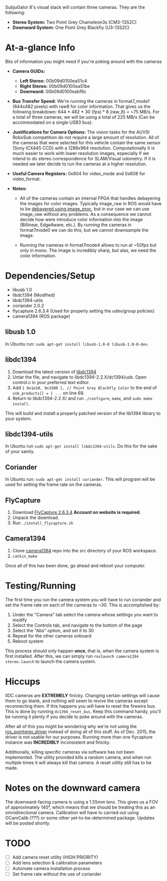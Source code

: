 SubjuGator 8's visual stack will contain three cameras. They are the following: 

* __Stereo System:__ Two Point Grey Chameleon3s (CM3-13S2C) 
* __Downward System:__ One Point Grey Blackfly (U3-13S2C) 

# At-a-glance Info
Bits of information you might need if you're poking around with the cameras

* __Camera GUIDs:__ 
    * __Left Stereo:__ 00b09d0100ea51c4
    * __Right Stereo:__ 00b09d0100ea51be
    * __Downward:__ 00b09d0100eabf6c

* __Bus Transfer Speed:__ We're running the cameras in format7_mode1 (644x482 pixels) with raw8 for color information. That gives us the following breakdown: 644 * 482 * 30 (fps) * 8 (raw_8) = ~75 MB/s. For a total of three cameras, we will be using a total of 225 MB/s (Can be accommodated on a single USB3 bus).
 
* __Justifications for Camera Options:__ The vision tasks for the AUVSI RoboSub competition do not require a large amount of resolution. All of the cameras that were selected for this vehicle contain the same sensor (Sony ICX445 CCD) with a 1288x964 resolution. Computationally it is much easier to work with lower resolution images, especially if we intend to do stereo correspondence for SLAM/Visual odometry. If it is needed we later decide to run the cameras at a higher resolution. 

* __Useful Camera Registers:__ 0x604 for video_mode and 0x608 for video_format.  

* __Notes:__

    + All of the cameras contain an internal FPGA that handles debayering the images for color images. Typically image_raw in ROS would have to be [debayered using image_proc](http://wiki.ros.org/image_proc#image_proc.2BAC8-diamondback.image_proc.2BAC8-debayer), but in our case we can use image_raw without any problems. As a consequence we cannot decide how were introduce color information into the image (Billinear, EdgeAware, etc.). 
By running the cameras in format7mode0 we can do this, but we cannot downsample the image. 

    + Running the cameras in format7mode4 allows to run at ~50fps but only in mono. The image is incredibly sharp, but alas, we need the color information. 

# Dependencies/Setup

* libusb 1.0
* libdc1394 (Modified)
* libdc1394-utils
* coriander 2.0.2
* flycapture 2.6.3.4 (Used for properly setting the udev/group policies)
* camera1394 (ROS package)

## libusb 1.0
In Ubuntu run: `sudo apt-get install libusb-1.0-0 libusb-1.0-0-dev`.

## libdc1394
1. Download the latest version of [libdc1394](http://sourceforge.net/projects/libdc1394/)
2. Untar the file, and navigate to libdc1394-2.2.X/dc1394/usb. Open control.c in your preferred text editor.
3. Add `{ 0x1e10, 0x3300 }, // Point Grey BlackFly Color` to the end of `usb_products[] = { ...` on line 69.
4. Return to libdc1394-2.2.X/ and run `./configure`, `make`, and `sudo make install`.

This will build and install a properly patched version of the lib1394 library to your system. 

## libdc1394-utils
In Ubuntu run `sudo apt-get install libdc1394-utils`. Do this for the sake of your sanity. 

## Coriander
In Ubuntu run: `sudo apt-get install coriander`.
This will program will be used for setting the frame rate on the cameras.

## FlyCapture
1. Download [FlyCapture 2.6.3.4](https://www.ptgrey.com/support/downloads) __Account on website is required__.
2. Unpack the download. 
3. Run `./install_flycapture.sh`

## Camera1394
1. Clone [camera1394](https://github.com/ros-drivers/camera1394) repo into the src directory of your ROS workspace. 
2. `catkin_make`

Once all of this has been done, go ahead and reboot your computer. 

# Testing/Running

The first time you run the camera system you will have to run coriander and set the frame rate on each of the cameras to ~30. This is accomplished by:

1. Under the "Camera" tab select the camera whose settings you want to modify
2. Select the Controls tab, and navigate to the bottom of the page
3. Select the "Abs" option, and set it to 30
4. Repeat for the other cameras onboard
5. Reboot system

This process should only happen __once__, that is, when the camera system is first installed. 
After this, we can simply run `roslaunch camera1394 stereo.launch` to launch the camera system. 

# Hiccups

IIDC cameras are __EXTREMELY__ finicky. Changing certain settings will cause them to go blank, and nothing will seem to revive the cameras except reconnecting them. If this happens you will have to reset the firewire bus. This is done by running `dc1394_reset_bus`. Keep this command handy, you'll be running it plenty if you decide to poke around with the cameras. 

After all of this you might be wondering why we're not using the [ros_pointgrey_driver](https://github.com/ros-drivers/pointgrey_camera_driver) instead of doing all of this stuff. As of Dec. 2015, the driver is not usable for our purposes. Running more than one flycapture instance was __INCREDIBLY__ inconsistent and finicky. 

Additionally, killing specific cameras via software has not been implemented. The utility provided kills a random camera, and when run multiple times it will always kill that camera. A reset utility still has to be made.

# Notes on the downward camera

The downward-facing camera is using a 1.55mm lens. This gives us a FOV of approximately 140°, which means that we should be treating this as an omnidirectional camera. Calibration will have to carried out using OCamCalib (???) or some other yet-to-be-determined package. Updates will be posted shortly.  

# TODO
- [ ] Add camera reset utility (HIGH PRIORITY)
- [ ] Add lens selection & calibration parameters 
- [ ] Automate camera installation process
- [ ] Set frame rate without the use of coriander